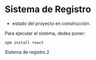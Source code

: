 <h1>Sistema de Registro</h1>

- estado del proyecto en construcción.

Para ejecutar el sistema, dedes poner:

````npm install react````

Sistema de registro 2

